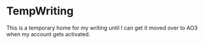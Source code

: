 # TempWriting
This is a temporary home for my writing until I can get it moved over to AO3 when my account gets activated.
